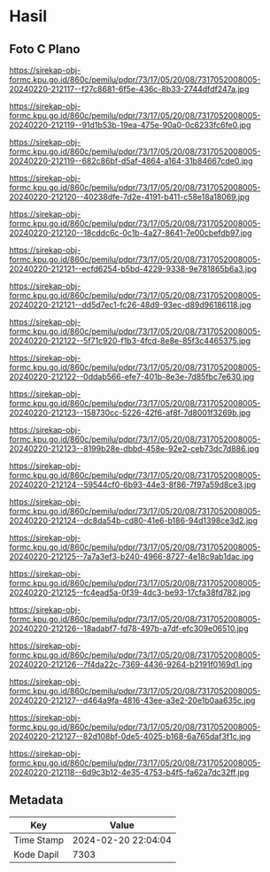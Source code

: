 # Hasil

## Foto C Plano

https://sirekap-obj-formc.kpu.go.id/860c/pemilu/pdpr/73/17/05/20/08/7317052008005-20240220-212117--f27c8681-6f5e-436c-8b33-2744dfdf247a.jpg

https://sirekap-obj-formc.kpu.go.id/860c/pemilu/pdpr/73/17/05/20/08/7317052008005-20240220-212119--91d1b53b-19ea-475e-90a0-0c6233fc6fe0.jpg

https://sirekap-obj-formc.kpu.go.id/860c/pemilu/pdpr/73/17/05/20/08/7317052008005-20240220-212119--682c86bf-d5af-4864-a164-31b84667cde0.jpg

https://sirekap-obj-formc.kpu.go.id/860c/pemilu/pdpr/73/17/05/20/08/7317052008005-20240220-212120--40238dfe-7d2e-4191-b411-c58e18a18069.jpg

https://sirekap-obj-formc.kpu.go.id/860c/pemilu/pdpr/73/17/05/20/08/7317052008005-20240220-212120--18cddc6c-0c1b-4a27-8641-7e00cbefdb97.jpg

https://sirekap-obj-formc.kpu.go.id/860c/pemilu/pdpr/73/17/05/20/08/7317052008005-20240220-212121--ecfd6254-b5bd-4229-9338-9e781865b6a3.jpg

https://sirekap-obj-formc.kpu.go.id/860c/pemilu/pdpr/73/17/05/20/08/7317052008005-20240220-212121--dd5d7ec1-fc26-48d9-93ec-d89d96186118.jpg

https://sirekap-obj-formc.kpu.go.id/860c/pemilu/pdpr/73/17/05/20/08/7317052008005-20240220-212122--5f71c920-f1b3-4fcd-8e8e-85f3c4465375.jpg

https://sirekap-obj-formc.kpu.go.id/860c/pemilu/pdpr/73/17/05/20/08/7317052008005-20240220-212122--0ddab566-efe7-401b-8e3e-7d85fbc7e630.jpg

https://sirekap-obj-formc.kpu.go.id/860c/pemilu/pdpr/73/17/05/20/08/7317052008005-20240220-212123--158730cc-5226-42f6-af8f-7d8001f3269b.jpg

https://sirekap-obj-formc.kpu.go.id/860c/pemilu/pdpr/73/17/05/20/08/7317052008005-20240220-212123--8199b28e-dbbd-458e-92e2-ceb73dc7d886.jpg

https://sirekap-obj-formc.kpu.go.id/860c/pemilu/pdpr/73/17/05/20/08/7317052008005-20240220-212124--59544cf0-6b93-44e3-8f86-7f97a59d8ce3.jpg

https://sirekap-obj-formc.kpu.go.id/860c/pemilu/pdpr/73/17/05/20/08/7317052008005-20240220-212124--dc8da54b-cd80-41e6-b186-94d1398ce3d2.jpg

https://sirekap-obj-formc.kpu.go.id/860c/pemilu/pdpr/73/17/05/20/08/7317052008005-20240220-212125--7a7a3ef3-b240-4966-8727-4e18c9ab1dac.jpg

https://sirekap-obj-formc.kpu.go.id/860c/pemilu/pdpr/73/17/05/20/08/7317052008005-20240220-212125--fc4ead5a-0f39-4dc3-be93-17cfa38fd782.jpg

https://sirekap-obj-formc.kpu.go.id/860c/pemilu/pdpr/73/17/05/20/08/7317052008005-20240220-212126--18adabf7-fd78-497b-a7df-efc309e06510.jpg

https://sirekap-obj-formc.kpu.go.id/860c/pemilu/pdpr/73/17/05/20/08/7317052008005-20240220-212126--7f4da22c-7369-4436-9264-b2191f0169d1.jpg

https://sirekap-obj-formc.kpu.go.id/860c/pemilu/pdpr/73/17/05/20/08/7317052008005-20240220-212127--d464a9fa-4816-43ee-a3e2-20e1b0aa635c.jpg

https://sirekap-obj-formc.kpu.go.id/860c/pemilu/pdpr/73/17/05/20/08/7317052008005-20240220-212127--82d108bf-0de5-4025-b168-6a765daf3f1c.jpg

https://sirekap-obj-formc.kpu.go.id/860c/pemilu/pdpr/73/17/05/20/08/7317052008005-20240220-212118--6d9c3b12-4e35-4753-b4f5-fa62a7dc32ff.jpg


## Metadata

| Key        | Value               |
| ---------- | ------------------- |
| Time Stamp | 2024-02-20 22:04:04 |
| Kode Dapil | 7303                |



